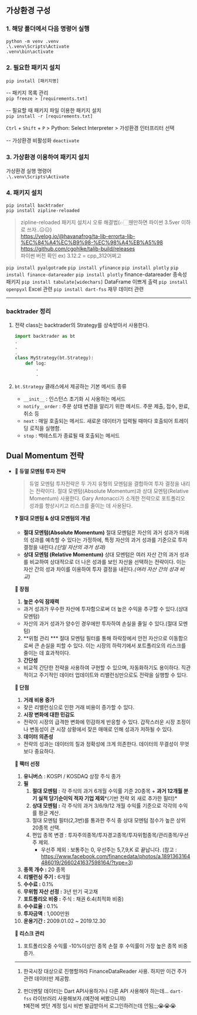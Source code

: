 ## 가상환경 구성
### 1. 해당 폴더에서 다음 명령어 실행  
```python -m venv .venv```  
```.\.venv\Scripts\Activate```  
```.venv\bin\activate```

### 2. 필요한 패키지 설치
```pip install [패키지명]```  

-- 패키지 목록 관리  
```pip freeze > [requirements.txt]```  

-- 필요할 때 패키지 파일 이용한 패키지 설치  
```pip install -r [requirements.txt]```

```Ctrl``` + ```Shift``` + ```P``` > Python: Select Interpreter > 가성환경 인터프리터 선택

-- 가상환경 비활성화
```deactivate```


### 3. 가상환경 이용하여 패키지 설치
가상환경 실행 명령어  
```.\.venv\Scripts\Activate```

### 4. 패키지 설치
```pip install backtrader```  
```pip install zipline-reloaded```
> zipline-reloaded 패키지 설치시 오류 해결법(👉🏻웬만하면 파이썬 3.5ver 이하로 쓰자..😑😑)  
https://velog.io/@havanafrog/ta-lib-errorta-lib-%EC%84%A4%EC%B9%98-%EC%98%A4%EB%A5%98
https://github.com/cgohlke/talib-build/releases  
파이썬 버전 확인 ex) 3.12.2 = cpp_312어쩌고

```pip install pyalgotrade```
```pip install yfinance```
```pip install plotly```
```pip install finance-datareader```
```pip install plotly```                    finance-datareader 종속성 패키지
```pip install tabulate[widechars]```       DataFrame 이쁘게 출력
```pip install openpyxl```                  Excel 관련
```pip install dart-fss```                  재무 데이터 관련

-----

### backtrader 정리

1. 전략 class는 backtrader의 Strategy를 상속받아서 사용한다.
    ```python
    import backtrader as bt
    .
    .
    .
    class MyStrategy(bt.Strategy):
        def log:
            .
            .
    ```

2. ```bt.Strategy``` 클래스에서 제공하는 기본 메서드 종류
   - ```__init__``` : 인스턴스 초기화 시 사용하는 메서드
   - ```notify__order``` : 주문 상태 변경을 알리기 위한 메서드. 주문 제출, 접수, 완료, 취소 등
   - ```next``` : 매일 호출되는 메서드. 새로운 데이터가 입력될 때마다 호출되어 트레이딩 로직을 실행함.
   - ```stop``` : 백테스트가 종료될 때 호출되는 메서드



## Dual Momentum 전략

- **💎 듀얼 모멘텀 투자 전략**
    
    > 듀얼 모멘텀 투자전략은 두 가지 유형의 모멘텀을 결합하여 투자 결정을 내리는 전략이다. 절대 모멘텀(Absolute Momentum)과 상대 모멘텀(Relative Momentum) 사용한다.
    Gary Antonacci가 소개한 전략으로 포트폴리오 성과를 향상시키고 리스크를 줄이는 데 사용된다.
    > 
    
    **❓ 절대 모멘텀 & 상대 모멘텀의 개념**
    
    - **절대 모멘텀(Absolute Momentum)**
    절대 모멘텀은 자산의 과거 성과가 미래의 성과를 예측할 수 있다는 가정하에, 특정 자산의 과거 성과를 기준으로 투자 결정을 내린다.*(단일 자산의 과거 성과)*
    - **상대 모멘텀 (Relative Momentum)**
    상대 모멘텀은 여러 자산 간의 과거 성과를 비교하여 상대적으로 더 나은 성과를 보인 자산을 선택하는 전략이다. 이는 자산 간의 성과 차이를 이용하여 투자 결정을 내린다.*(여러 자산 간의 성과 비교)*
    
    **🌟 장점**
    
    1. **높은 수익 잠재력** 
    * 과거 성과가 우수한 자산에 투자함으로써 더 높은 수익을 추구할 수 있다.(상대 모멘텀)
    * 자산의 과거 성과가 양수인 경우에만 투자하여 손실을 줄일 수 있다.(절대 모멘텀)
    2. **위험 관리
    *** 절대 모멘텀 필터를 통해 하락장에서 안전 자산으로 이동함으로써 큰 손실을 피할 수 있다. 이는 시장의 하락기에서 포트폴리오의 리스크를 줄이는 데 효과적이다.
    3. **간단성**
    * 비교적 간단한 전략을 사용하여 구현할 수 있으며, 자동화하기도 용이하다. 직관적이고 주기적인 데이터 업데이트와 리밸런싱만으로도 전략을 실행할 수 있다.
    
    **🌟 단점**
    
    1. **거래 비용 증가**
    * 잦은 리밸런싱으로 인한 거래 비용이 증가할 수 있다.
    2. **시장 변화에 대한 민감도**
    * 전략이 시장의 급격한 변화에 민감하게 반응할 수 있다. 갑작스러운 시장 조정이나 변동성이 큰 시장 상황에서 잦은 매매로 인해 성과가 저하될 수 있다.
    3. **데이터 의존성**
    * 전략의 성과는 데이터의 질과 정확성에 크게 의존한다. 데이터의 무결성이 무엇보다 중요하다.
    
    **🌟 팩터 선정**
    
    1. **유니버스** : KOSPI / KOSDAQ 상장 주식 종가
    2. **필**
        1. **절대 모멘텀** : 각 주식의 과거 6개월 수익률 기준 20종목 + **과거 12개월 분기 실적 당기순이익 적자 기업 제외***(기반 전략 외 새로 추가한 필터)*
        2. **상대 모멘텀 :** 각 주식의 과거 3/6/9/12 개월 수익률 기준으로 각각의 수익률 평균 계산.
        3. 절대 모멘텀 필터(2,3번)를 통과한 주식 중 상대 모멘텀 점수가 높은 상위 20종목 선택.
        4. 편입 종목 변경 : 투자주의종목/투자경고종목/투자위험종목/관리종목/우선주 제외.
            * 우선주 제외 : 보통주는 0, 우선주는 5,7,9,K 로 끝납니다. (참고 : https://www.facebook.com/financedata/photos/a.1891363164486019/2660241637598164/?type=3)
    3. **종목 개수 :** 20 종목
    4. **리밸런싱 주기 :** 6개월
    5. **수수료 :** 0.1%
    6. **무위험 자산 선정 :** 3년 만기 국고채
    7. **포트폴리오 비중 :** 주식 : 채권 6:4(최적화 비중)
    8. **수수료율 :** 0.1%
    9. **투자금액** : 1,000만원
    10. **운용기간 :** 2009.01.02 ~ 2019.12.30
    
    **🌟 리스크 관리**
    
    1. 포트폴리오중 수익률 -10%이상인 종목 손절 후 수익률이 가장 높은 종목 비중 증가.


    ----- 

    1. 한국시장 대상으로 진행할꺼라 FinanceDataReader 사용. 하지만 이건 주가관련 데이터만 제공함.

    2. 펀더멘탈 데이터는 Dart API사용하거나 다른 API 사용해야 하는데...
    ```dart-fss``` 라이브러리 사용해보자.(예전에 써봤으니까)  
     ❗예전에 썻던 계정 임시 비번 발급받아서 로그인하려는데 안됨;;;😭😭😭